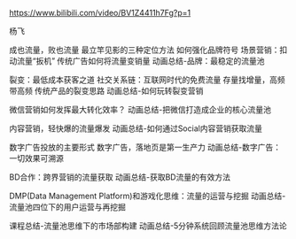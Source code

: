 https://www.bilibili.com/video/BV1Z4411h7Fg?p=1

杨飞

成也流量，败也流量
最立竿见影的三种定位方法
如何强化品牌符号
场景营销：扣动流量“扳机”
传统广告如何将流量变销量
动画总结-品牌：最稳定的流量池

裂变：最低成本获客之道
社交关系链：互联网时代的免费流量
存量找增量，高频带高频
传统产品的裂变思路
动画总结-如何玩转裂变营销

微信营销如何发挥最大转化效率？
动画总结-把微信打造成企业的核心流量池

内容营销，轻快爆的流量爆发
动画总结-如何通过Social内容营销获取流量

数字广告投放的主要形式
数字广告，落地页是第一生产力
动画总结-数字广告：一切效果可溯源

BD合作：跨界营销的流量获取
动画总结-获取BD流量的有效方法

DMP(Data Management Platform)和游戏化思维：流量的运营与挖掘
动画总结-流量池四位下的用户运营与再挖掘

课程总结-流量池思维下的市场部构建
动画总结-5分钟系统回顾流量池思维方法论

